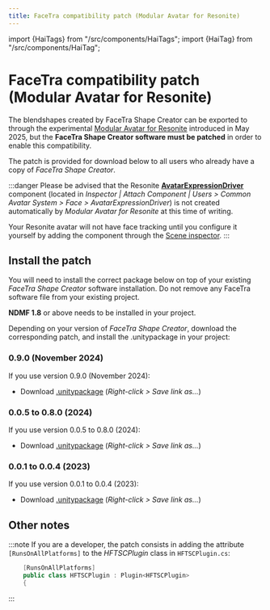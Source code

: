 ```yaml
---
title: FaceTra compatibility patch (Modular Avatar for Resonite)
---
```

import {HaiTags} from "/src/components/HaiTags";
import {HaiTag} from "/src/components/HaiTag";

# FaceTra compatibility patch (Modular Avatar for Resonite)

<HaiTags>
<HaiTag requiresResonite={true} />
</HaiTags>

The blendshapes created by FaceTra Shape Creator can be exported to <HaiTag requiresResonite={true} short={true} /> through the experimental
[Modular Avatar for Resonite](https://github.com/bdunderscore/modular-avatar-resonite) introduced in May 2025,
but the **FaceTra Shape Creator software must be patched** in order to enable this compatibility.

The patch is provided for download below to all users who already have a copy of *FaceTra Shape Creator*.

:::danger
Please be advised that the Resonite **[AvatarExpressionDriver](https://wiki.resonite.com/Component:AvatarExpressionDriver)** component (located in *Inspector | Attach Component | Users > Common Avatar System > Face > AvatarExpressionDriver*)
is not created automatically by *Modular Avatar for Resonite* at this time of writing.

Your Resonite avatar will not have face tracking until you configure it yourself by adding the component through the [Scene inspector](https://wiki.resonite.com/Scene_Inspector_Dialog).
:::

## Install the patch

You will need to install the correct package below on top of your existing *FaceTra Shape Creator* software installation.
Do not remove any FaceTra software file from your existing project.

**NDMF 1.8** or above needs to be installed in your project.

Depending on your version of *FaceTra Shape Creator*, download the corresponding patch, and install the .unitypackage in your project:

### 0.9.0 (November 2024)

If you use version 0.9.0 (November 2024):

- Download [.unitypackage](pathname:///assets/facetra-patch/patch-FaceTra-MA-for-Resonite-0.9.0-only.unitypackage) (*Right-click > Save link as...*)

### 0.0.5 to 0.8.0 (2024)

If you use version 0.0.5 to 0.8.0 (2024):

- Download [.unitypackage](pathname:///assets/facetra-patch/patch-FaceTra-MA-for-Resonite-0.0.5-to-0.8.0.unitypackage) (*Right-click > Save link as...*)

### 0.0.1 to 0.0.4 (2023)

If you use version 0.0.1 to 0.0.4 (2023):

- Download [.unitypackage](pathname:///assets/facetra-patch/patch-FaceTra-MA-for-Resonite-0.0.1-to-0.0.4.unitypackage) (*Right-click > Save link as...*)

## Other notes

:::note
If you are a developer, the patch consists in adding the attribute `[RunsOnAllPlatforms]` to the *HFTSCPlugin* class in `HFTSCPlugin.cs`:

```csharp
    [RunsOnAllPlatforms]
    public class HFTSCPlugin : Plugin<HFTSCPlugin>
    {
```
:::
